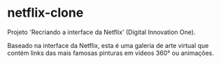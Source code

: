 # netflix-clone
Projeto 'Recriando a interface da Netflix' (Digital Innovation One).

Baseado na interface da Netflix, esta é uma galeria de arte virtual que contém links das mais famosas pinturas em vídeos 360° ou animações.
